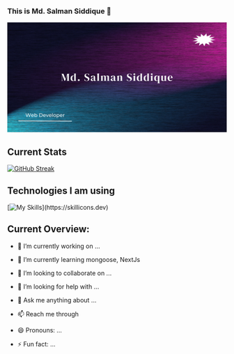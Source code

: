 ### This is Md. Salman Siddique 👋

![The San Juan Mountains are beautiful!](https://raw.githubusercontent.com/Salman-080/Salman-080/main/images/banner22.jpg "San Juan Mountains")

## Current Stats

[![GitHub Streak](https://github-readme-streak-stats.herokuapp.com?user=Salman-080&theme=neon)](https://git.io/streak-stats)


## Technologies I am using

[![My Skills](https://skillicons.dev/icons?i=js,html,css,react,mongodb,express,nodejs,tailwindcss,)](https://skillicons.dev)





## Current Overview:

- 🔭 I’m currently working on ...
- 🌱 I’m currently learning mongoose, NextJs
- 👯 I’m looking to collaborate on ...
- 🤔 I’m looking for help with ...
- 💬 Ask me anything about ...
- 📫 Reach me through

- 😄 Pronouns: ...
- ⚡ Fun fact: ...


